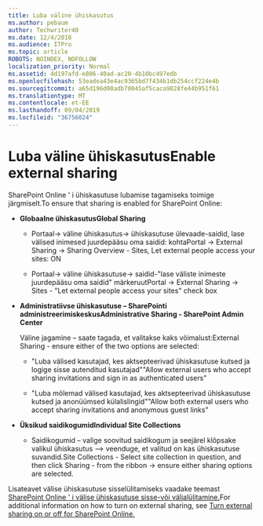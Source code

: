 ```yaml
---
title: Luba väline ühiskasutus
ms.author: pebaum
author: Techwriter40
ms.date: 12/4/2018
ms.audience: ITPro
ms.topic: article
ROBOTS: NOINDEX, NOFOLLOW
localization_priority: Normal
ms.assetid: 4d197afd-e806-40ad-ac20-4b10bc497edb
ms.openlocfilehash: 53eadea43e4ac9365bd7f434b1db254ccf224e4b
ms.sourcegitcommit: a65d196d00adb70045af5caca9828fe44b951f61
ms.translationtype: MT
ms.contentlocale: et-EE
ms.lasthandoff: 09/04/2019
ms.locfileid: "36756024"
---
```

# <a name="enable-external-sharing"></a><span data-ttu-id="3e2f6-102">Luba väline ühiskasutus</span><span class="sxs-lookup"><span data-stu-id="3e2f6-102">Enable external sharing</span></span>

 <span data-ttu-id="3e2f6-103">SharePoint Online ' i ühiskasutuse lubamise tagamiseks toimige järgmiselt.</span><span class="sxs-lookup"><span data-stu-id="3e2f6-103">To ensure that sharing is enabled for SharePoint Online:</span></span>
  
- <span data-ttu-id="3e2f6-104">**Globaalne ühiskasutus**</span><span class="sxs-lookup"><span data-stu-id="3e2f6-104">**Global Sharing**</span></span>
    
  - <span data-ttu-id="3e2f6-105">Portaal-\> väline ühiskasutus-\> ühiskasutuse ülevaade-saidid, lase välised inimesed juurdepääsu oma saidid: kohta</span><span class="sxs-lookup"><span data-stu-id="3e2f6-105">Portal -\> External Sharing -\> Sharing Overview - Sites, Let external people access your sites: ON</span></span>
    
  - <span data-ttu-id="3e2f6-106">Portaal-\> väline ühiskasutuse-\> saidid-"lase väliste inimeste juurdepääsu oma saidid" märkeruut</span><span class="sxs-lookup"><span data-stu-id="3e2f6-106">Portal -\> External Sharing -\> Sites - "Let external people access your sites" check box</span></span>
    
- <span data-ttu-id="3e2f6-107">**Administratiivse ühiskasutuse – SharePointi administreerimiskeskus**</span><span class="sxs-lookup"><span data-stu-id="3e2f6-107">**Administrative Sharing - SharePoint Admin Center**</span></span>
    
    <span data-ttu-id="3e2f6-108">Väline jagamine – saate tagada, et valitakse kaks võimalust:</span><span class="sxs-lookup"><span data-stu-id="3e2f6-108">External Sharing - ensure either of the two options are selected:</span></span>
    
  - <span data-ttu-id="3e2f6-109">"Luba välised kasutajad, kes aktsepteerivad ühiskasutuse kutsed ja logige sisse autenditud kasutajad"</span><span class="sxs-lookup"><span data-stu-id="3e2f6-109">"Allow external users who accept sharing invitations and sign in as authenticated users"</span></span>
    
  - <span data-ttu-id="3e2f6-110">"Luba mõlemad välised kasutajad, kes aktsepteerivad ühiskasutuse kutsed ja anonüümsed külalislingid"</span><span class="sxs-lookup"><span data-stu-id="3e2f6-110">"Allow both external users who accept sharing invitations and anonymous guest links"</span></span>
    
- <span data-ttu-id="3e2f6-111">**Üksikud saidikogumid**</span><span class="sxs-lookup"><span data-stu-id="3e2f6-111">**Individual Site Collections**</span></span>
    
  - <span data-ttu-id="3e2f6-112">Saidikogumid – valige soovitud saidikogum ja seejärel klõpsake valikul ühiskasutus –\> veenduge, et valitud on kas ühiskasutuse suvandid.</span><span class="sxs-lookup"><span data-stu-id="3e2f6-112">Site Collections - Select site collection in question, and then click Sharing - from the ribbon -\> ensure either sharing options are selected.</span></span>
    
<span data-ttu-id="3e2f6-113">Lisateavet välise ühiskasutuse sisselülitamiseks vaadake teemast [SharePoint Online ' i välise ühiskasutuse sisse-või väljalülitamine.](https://go.microsoft.com/fwlink/?linkid=2047681&amp;clcid=0x409)</span><span class="sxs-lookup"><span data-stu-id="3e2f6-113">For additional information on how to turn on external sharing, see [Turn external sharing on or off for SharePoint Online.](https://go.microsoft.com/fwlink/?linkid=2047681&amp;clcid=0x409)</span></span>
  

